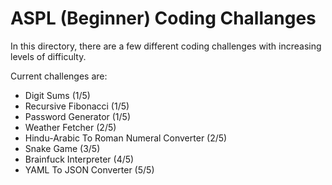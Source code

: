 # ASPL (Beginner) Coding Challanges
In this directory, there are a few different coding challenges with increasing levels of difficulty.

Current challenges are:
* Digit Sums (1/5)
* Recursive Fibonacci (1/5)
* Password Generator (1/5)
* Weather Fetcher (2/5)
* Hindu-Arabic To Roman Numeral Converter (2/5)
* Snake Game (3/5)
* Brainfuck Interpreter (4/5)
* YAML To JSON Converter (5/5)